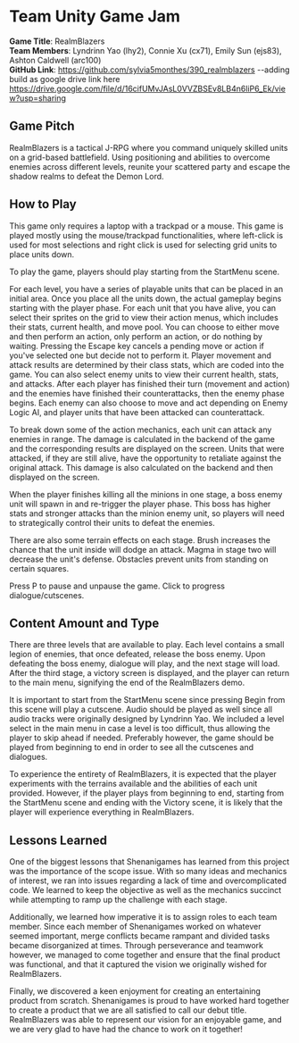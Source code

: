 # Team Unity Game Jam

**Game Title**: RealmBlazers\
**Team Members**: Lyndrinn Yao (lhy2), Connie Xu (cx71), Emily Sun (ejs83), Ashton Caldwell (arc100)\
**GitHub Link**: https://github.com/sylvia5monthes/390_realmblazers
--adding build as google drive link here https://drive.google.com/file/d/16cifUMvJAsL0VVZBSEv8LB4n6liP6_Ek/view?usp=sharing

## Game Pitch
RealmBlazers is a tactical J-RPG where you command uniquely skilled units on a grid-based battlefield. Using positioning and abilities to overcome enemies across different levels, reunite your scattered party and escape the shadow realms to defeat the Demon Lord.

## How to Play
This game only requires a laptop with a trackpad or a mouse. This game is played mostly using the mouse/trackpad functionalities, where left-click is used for most selections and right click is used for selecting grid units to place units down. 

To play the game, players should play starting from the StartMenu scene.

For each level, you have a series of playable units that can be placed in an initial area. Once you place all the units down, the actual gameplay begins starting with the player phase. For each unit that you have alive, you can select their sprites on the grid to view their action menus, which includes their stats, current health, and move pool. You can choose to either move and then perform an action, only perform an action, or do nothing by waiting. Pressing the Escape key cancels a pending move or action if you've selected one but decide not to perform it. Player movement and attack results are determined by their class stats, which are coded into the game. You can also select enemy units to view their current health, stats, and attacks. After each player has finished their turn (movement and action) and the enemies have finished their counterattacks, then the enemy phase begins. Each enemy can also choose to move and act depending on Enemy Logic AI, and player units that have been attacked can counterattack.

To break down some of the action mechanics, each unit can attack any enemies in range. The damage is calculated in the backend of the game and the corresponding results are displayed on the screen. Units that were attacked, if they are still alive, have the opportunity to retaliate against the original attack. This damage is also calculated on the backend and then displayed on the screen.

When the player finishes killing all the minions in one stage, a boss enemy unit will spawn in and re-trigger the player phase. This boss has higher stats and stronger attacks than the minion enemy unit, so players will need to strategically control their units to defeat the enemies.

There are also some terrain effects on each stage. Brush increases the chance that the unit inside will dodge an attack. Magma in stage two will decrease the unit's defense. Obstacles prevent units from standing on certain squares.

Press P to pause and unpause the game. Click to progress dialogue/cutscenes.

## Content Amount and Type
There are three levels that are available to play. Each level contains a small legion of enemies, that once defeated, release the boss enemy. Upon defeating the boss enemy, dialogue will play, and the next stage will load. After the third stage, a victory screen is displayed, and the player can return to the main menu, signifying the end of the RealmBlazers demo.

It is important to start from the StartMenu scene since pressing Begin from this scene will play a cutscene. Audio should be played as well since all audio tracks were originally designed by Lyndrinn Yao. We included a level select in the main menu in case a level is too difficult, thus allowing the player to skip ahead if needed. Preferably however, the game should be played from beginning to end in order to see all the cutscenes and dialogues.

To experience the entirety of RealmBlazers, it is expected that the player experiments with the terrains available and the abilities of each unit provided. However, if the player plays from beginning to end, starting from the StartMenu scene and ending with the Victory scene, it is likely that the player will experience everything in RealmBlazers.

## Lessons Learned
One of the biggest lessons that Shenanigames has learned from this project was the importance of the scope issue. With so many ideas and mechanics of interest, we ran into issues regarding a lack of time and overcomplicated code. We learned to keep the objective as well as the mechanics succinct while attempting to ramp up the challenge with each stage. 

Additionally, we learned how imperative it is to assign roles to each team member. Since each member of Shenanigames worked on whatever seemed important, merge conflicts became rampant and divided tasks became disorganized at times. Through perseverance and teamwork however, we managed to come together and ensure that the final product was functional, and that it captured the vision we originally wished for RealmBlazers.

Finally, we discovered a keen enjoyment for creating an entertaining product from scratch. Shenanigames is proud to have worked hard together to create a product that we are all satisfied to call our debut title. RealmBlazers was able to represent our vision for an enjoyable game, and we are very glad to have had the chance to work on it together!
